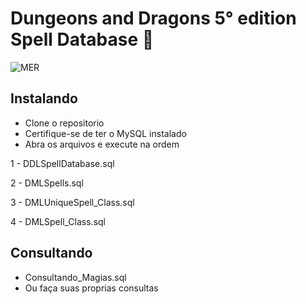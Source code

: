 # Dungeons and Dragons 5° edition Spell Database 📜

<img src="MER.png" alt="MER">

## Instalando
- Clone o repositorio
- Certifique-se de ter o MySQL instalado
- Abra os arquivos e execute na ordem

1 - DDLSpellDatabase.sql

2 - DMLSpells.sql

3 - DMLUniqueSpell_Class.sql

4 - DMLSpell_Class.sql

## Consultando

- Consultando_Magias.sql
- Ou faça suas proprias consultas
